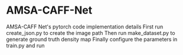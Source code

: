 # AMSA-CAFF-Net
AMSA-CAFF Net's pytorch code implementation details
First run create_json.py to create the image path 
Then run make_dataset.py to generate ground truth density map
Finally configure the parameters in train.py and run

